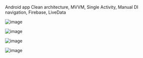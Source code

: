 Android app
Clean architecture, MVVM, Single Activity, Manual DI navigation, Firebase, LiveData

![image](https://github.com/user-attachments/assets/17f6313e-cba8-4a70-b578-746eef90e856)

![image](https://github.com/user-attachments/assets/889bb3b5-c92d-4b72-b4ed-7c2073dffbd1)

![image](https://github.com/user-attachments/assets/3bd68ab9-a933-4952-8329-9520d3ba8aa3)

![image](https://github.com/user-attachments/assets/ebcd5126-3cd0-46a9-b8d7-6b808d85a13d)
